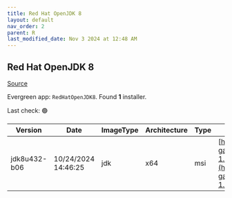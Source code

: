 ```yaml
---
title: Red Hat OpenJDK 8
layout: default
nav_order: 2
parent: R
last_modified_date: Nov 3 2024 at 12:48 AM
---
```


## Red Hat OpenJDK 8

[Source](https://developers.redhat.com/products/openjdk/overview)

Evergreen app: `RedHatOpenJDK8`. Found **1** installer.

Last check: 🟢

| Version      | Date                | ImageType | Architecture | Type | URI                                                                                                                                                                                                                                                                              |
| ------------ | ------------------- | --------- | ------------ | ---- | -------------------------------------------------------------------------------------------------------------------------------------------------------------------------------------------------------------------------------------------------------------------------------- |
| jdk8u432-b06 | 10/24/2024 14:46:25 | jdk       | x64          | msi  | [https://developers.redhat.com/content-gateway/file/pub/openjdk/adoptium/October_2024/java-1.8.0-openjdk-1.8.0.432.b06-1.win.x86_64.msi](https://developers.redhat.com/content-gateway/file/pub/openjdk/adoptium/October_2024/java-1.8.0-openjdk-1.8.0.432.b06-1.win.x86_64.msi) |
